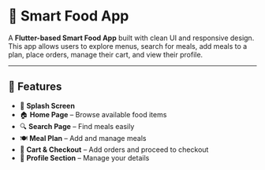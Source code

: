 # 🍴 Smart Food App

A **Flutter-based Smart Food App** built with clean UI and responsive design.  
This app allows users to explore menus, search for meals, add meals to a plan, place orders, manage their cart, and view their profile.

---

## 🚀 Features

- 📱 **Splash Screen**  
- 🏠 **Home Page** – Browse available food items  
- 🔍 **Search Page** – Find meals easily  
- 🍽️ **Meal Plan** – Add and manage meals  
- 🛒 **Cart & Checkout** – Add orders and proceed to checkout  
- 👤 **Profile Section** – Manage your details  

